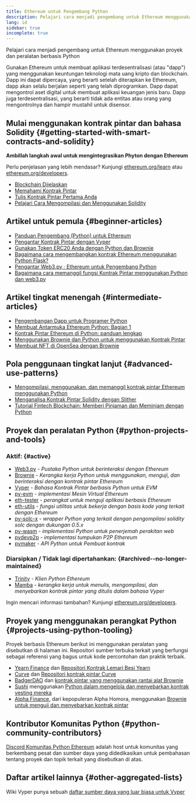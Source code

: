 ```yaml
---
title: Ethereum untuk Pengembang Python
description: Pelajari cara menjadi pengembang untuk Ethereum menggunakan proyek dan peralatan berbasis Python
lang: id
sidebar: true
incomplete: true
---
```


<div class="featured">Pelajari cara menjadi pengembang untuk Ethereum menggunakan proyek dan peralatan berbasis Python</div>

Gunakan Ethereum untuk membuat aplikasi terdesentralisasi (atau "dapp") yang menggunakan keuntungan teknologi mata uang kripto dan blockchain. Dapp ini dapat dipercaya, yang berarti setelah diterapkan ke Ethereum, dapp akan selalu berjalan seperti yang telah diprogramkan. Dapp dapat mengontrol aset digital untuk membuat aplikasi keuangan jenis baru. Dapp juga terdesentralisasi, yang berarti tidak ada entitas atau orang yang mengontrolnya dan hampir mustahil untuk disensor.

## Mulai menggunakan kontrak pintar dan bahasa Solidity {#getting-started-with-smart-contracts-and-solidity}

**Ambillah langkah awal untuk mengintegrasikan Phyton dengan Ethereum**

Perlu penjelasan yang lebih mendasar? Kunjungi [ethereum.org/learn](/learn/) atau [ethereum.org/developers](/developers/).

- [Blockchain Dijelaskan](https://kauri.io/article/d55684513211466da7f8cc03987607d5/blockchain-explained)
- [Memahami Kontrak Pintar](https://kauri.io/article/e4f66c6079e74a4a9b532148d3158188/ethereum-101-part-5-the-smart-contract)
- [Tulis Kontrak Pintar Pertama Anda](https://kauri.io/article/124b7db1d0cf4f47b414f8b13c9d66e2/remix-ide-your-first-smart-contract)
- [Pelajari Cara Mengompilasi dan Menggunakan Solidity](https://kauri.io/article/973c5f54c4434bb1b0160cff8c695369/understanding-smart-contract-compilation-and-deployment)

## Artikel untuk pemula {#beginner-articles}

- [Panduan Pengembang (Python) untuk Ethereum](https://snakecharmers.ethereum.org/a-developers-guide-to-ethereum-pt-1/)
- [Pengantar Kontrak Pintar dengan Vyper](https://kauri.io/#collections/Getting%20Started/an-introduction-to-smart-contracts-with-vyper/)
- [Gunakan Token ERC20 Anda dengan Python dan Brownie](https://betterprogramming.pub/python-blockchain-token-deployment-tutorial-create-an-erc20-77a5fd2e1a58)
- [Bagaimana cara mengembangkan kontrak Ethereum menggunakan Python Flask?](https://medium.com/coinmonks/how-to-develop-ethereum-contract-using-python-flask-9758fe65976e)
- [Pengantar Web3.py · Ethereum untuk Pengembang Python](https://www.dappuniversity.com/articles/web3-py-intro)
- [Bagaimana cara memanggil fungsi Kontrak Pintar menggunakan Python dan web3.py](https://stackoverflow.com/questions/57580702/how-to-call-a-smart-contract-function-using-python-and-web3-py)

## Artikel tingkat menengah {#intermediate-articles}

- [Pengembangan Dapp untuk Programer Python](https://levelup.gitconnected.com/dapps-development-for-python-developers-f52b32b54f28)
- [Membuat Antarmuka Ethereum Python: Bagian 1](https://hackernoon.com/creating-a-python-ethereum-interface-part-1-4d2e47ea0f4d)
- [Kontrak Pintar Ethereum di Python: panduan lengkap](https://hackernoon.com/ethereum-smart-contracts-in-python-a-comprehensive-ish-guide-771b03990988)
- [Menggunakan Brownie dan Python untuk menggunakan Kontrak Pintar](https://dev.to/patrickalphac/using-brownie-for-to-deploy-smart-contracts-1kkp)
- [Membuat NFT di OpenSea dengan Brownie](https://www.freecodecamp.org/news/how-to-make-an-nft-and-render-on-opensea-marketplace/)

## Pola penggunaan tingkat lanjut {#advanced-use-patterns}

- [Mengompilasi, menggunakan, dan memanggil kontrak pintar Ethereum menggunakan Python](https://yohanes.gultom.id/2018/11/28/compiling-deploying-and-calling-ethereum-smartcontract-using-python/)
- [Menganalisa Kontrak Pintar Solidity dengan Slither](https://kauri.io/#collections/DevOps/analyze-solidity-smart-contracts-with-slither/#analyze-solidity-smart-contracts-with-slither)
- [Tutorial Fintech Blockchain: Memberi Pinjaman dan Meminjam dengan Python](https://blog.chain.link/blockchain-fintech-defi-tutorial-lending-borrowing-python/)

## Proyek dan peralatan Python {#python-projects-and-tools}

### Aktif: {#active}

- [Web3.py](https://github.com/ethereum/web3.py) - _Pustaka Python untuk berinteraksi dengan Ethereum_
- [Brownie](https://github.com/eth-brownie/brownie) - _Kerangka kerja Python untuk menggunakan, menguji, dan berinteraksi dengan kontrak pintar Ethereum_
- [Vyper](https://github.com/ethereum/vyper/) - _Bahasa Kontrak Pintar berbasis Python untuk EVM_
- [py-evm](https://github.com/ethereum/py-evm) - _implementasi Mesin Virtual Ethereum_
- [eth-tester](https://github.com/ethereum/eth-tester) - _perangkat untuk menguji aplikasi berbasis Ethereum_
- [eth-utils](https://github.com/ethereum/eth-utils/) - _fungsi utilitas untuk bekerja dengan basis kode yang terkait dengan Ethereum_
- [py-solc-x](https://pypi.org/project/py-solc-x/) - _wrapper Python yang terkait dengan pengompilasi solidity solc dengan dukungan 0.5.x_
- [py-wasm](https://github.com/ethereum/py-wasm) - _implementasi Python untuk penerjemah perakitan web_
- [pydevp2p](https://github.com/ethereum/pydevp2p) - _implementasi tumpukan P2P Ethereum_
- [pymaker](https://github.com/makerdao/pymaker) - _API Python untuk Pembuat kontrak_

### Diarsipkan / Tidak lagi dipertahankan: {#archived--no-longer-maintained}

- [Trinity](https://github.com/ethereum/trinity) - _Klien Python Ethereum_
- [Mamba](https://mamba.black) - _kerangka kerja untuk menulis, mengompilasi, dan menyebarkan kontrak pintar yang ditulis dalam bahasa Vyper_

Ingin mencari informasi tambahan? Kunjungi [ethereum.org/developers](/developers/).

## Proyek yang menggunakan perangkat Python {#projects-using-python-tooling}

Proyek berbasis Ethereum berikut ini menggunakan peralatan yang disebutkan di halaman ini. Repositori sumber terbuka terkait yang berfungsi sebagai referensi yang bagus untuk kode percontohan dan praktik terbaik.

- [Yearn Finance](https://yearn.finance/) dan [Repositori Kontrak Lemari Besi Yearn](https://github.com/yearn/yearn-vaults)
- [Curve](https://curve.fi/) dan [Repositori kontrak pintar Curve](https://github.com/curvefi/curve-contract)
- [BadgerDAO](https://badger.com/) dan [kontrak pintar yang menggunakan rantai alat Brownie](https://github.com/Badger-Finance/badger-system)
- [Sushi](https://sushi.com/) menggunakan [Python dalam mengelola dan menyebarkan kontrak vesting mereka](https://github.com/sushiswap/sushi-vesting-protocols)
- [Alpha Finance](https://alphafinance.io/), dari kepopuleran Alpha Homora, menggunakan [Brownie untuk menguji dan menyebarkan kontrak pintar](https://github.com/AlphaFinanceLab/alpha-staking-contract)

## Kontributor Komunitas Python {#python-community-contributors}

[Discord Komunitas Python Ethereum](https://discord.gg/9zk7snTfWe) adalah host untuk komunitas yang berkembang pesat dan sumber daya yang didedikasikan untuk pembahasan tentang proyek dan topik terkait yang disebutkan di atas.

## Daftar artikel lainnya {#other-aggregated-lists}

Wiki Vyper punya sebuah [daftar sumber daya yang luar biasa untuk Vyper](https://github.com/ethereum/vyper/wiki/Vyper-tools-and-resources)
